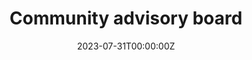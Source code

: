 ---
title: Community advisory board
summary: []
tags: []
date: '2023-07-31T00:00:00Z'
pager: true
show_breadcrumb: true
share: false

---